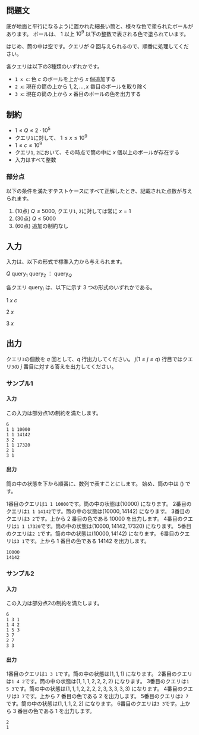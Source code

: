 ## 問題文

底が地面と平行になるように置かれた細長い筒と、様々な色で塗られたボールがあります。
ボールは、 $1$ 以上 $10^{9}$ 以下の整数で表される色で塗られています。

はじめ、筒の中は空です。クエリが $Q$ 回与えられるので、順番に処理してください。

各クエリは以下の3種類のいずれかです。

- `1 x c`: 色 $c$ のボールを上から $x$ 個追加する
- `2 x`: 現在の筒の上から $1, 2, \ldots, x$ 番目のボールを取り除く
- `3 x`: 現在の筒の上から $x$ 番目のボールの色を出力する

## 制約

- $1 \leq Q \leq 2 \cdot 10^{5}$
- クエリ`1`に対して、 $1 \leq x \leq 10^{9}$
- $1 \leq c \leq 10^{9}$
- クエリ`1`, `2`において、その時点で筒の中に $x$ 個以上のボールが存在する
- 入力はすべて整数

### 部分点

以下の条件を満たすテストケースにすべて正解したとき、記載された点数が与えられます。
1. (10点) $Q \leq 5000$, クエリ`1`, `2`に対しては常に $x = 1$ 
1. (30点) $Q \leq 5000$
1. (60点) 追加の制約なし

## 入力

入力は、以下の形式で標準入力から与えられます。
<div class="code-math">

$Q$
$\mathrm{query}_1$
$\mathrm{query}_2$
$\vdots$
$\mathrm{query}_Q$
</div>

各クエリ $\mathrm{query}_i$ は、以下に示す $3$ つの形式のいずれかである。

<div class="code-math">

$1$ $x$ $c$
</div>
<div class="code-math">

$2$ $x$
</div>
<div class="code-math">

$3$ $x$
</div>

## 出力

クエリ`3`の個数を $q$ 回として、$q$ 行出力してください。
$j (1 \leq j \leq q)$ 行目ではクエリ`3`の $j$ 番目に対する答えを出力してください。

### サンプル1
#### 入力

この入力は部分点1の制約を満たします。

```
6
1 1 10000
1 1 14142
3 2
1 1 17320
2 1
3 1
```

#### 出力

筒の中の状態を下から順番に、数列で表すことにします。
始め、筒の中は $()$ です。

1番目のクエリは`1 1 10000`です。筒の中の状態は$(10000)$ になります。
2番目のクエリは`1 1 14142`です。筒の中の状態は$(10000, 14142)$ になります。
3番目のクエリは`3 2`です。上から $2$ 番目の色である $10000$ を出力します。
4番目のクエリは`1 1 17320`です。筒の中の状態は$(10000, 14142, 17320)$ になります。
5番目のクエリは`2 1`です。筒の中の状態は$(10000, 14142)$ になります。
6番目のクエリは`3 1`です。上から $1$ 番目の色である $14142$ を出力します。

```
10000
14142
```


### サンプル2
#### 入力

この入力は部分点2の制約を満たします。

```
6
1 3 1
1 4 2
1 5 3
3 7
2 7
3 3
```

#### 出力

1番目のクエリは`1 3 1`です。筒の中の状態は$(1, 1, 1)$ になります。
2番目のクエリは`1 4 2`です。筒の中の状態は$(1, 1, 1, 2, 2, 2, 2)$ になります。
3番目のクエリは`1 5 3`です。筒の中の状態は$(1, 1, 1, 2, 2, 2, 2, 3, 3, 3, 3, 3)$ になります。
4番目のクエリは`3 7`です。上から $7$ 番目の色である $2$ を出力します。
5番目のクエリは`2 7`です。筒の中の状態は$(1, 1, 1, 2, 2)$ になります。
6番目のクエリは`3 3`です。上から $3$ 番目の色である $1$ を出力します。

```
2
1
```
